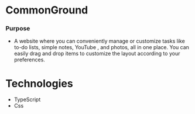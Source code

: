 
# CommonGround

### Purpose
* A website where you can conveniently manage or customize tasks like to-do lists, simple notes, YouTube , and photos, all in one place. You can easily drag and drop items to customize the layout according to your preferences.

# Technologies   
   * TypeScript
   * Css

   
